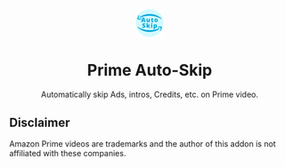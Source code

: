 <div align="center">

<img src="icons/Auto-Skip--400.png" width="10%">

# Prime Auto-Skip

Automatically skip Ads, intros, Credits, etc. on Prime video.

</div>
 
## Disclaimer

Amazon Prime videos are trademarks and the author of this addon is not affiliated with these companies.
